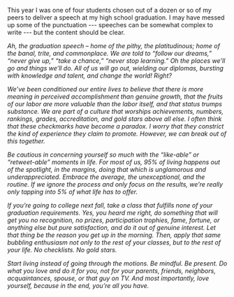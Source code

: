 ﻿This year I was one of four students chosen out of a dozen or so of my peers to deliver a speech at my high school graduation. I may have messed up some of the punctuation --- speeches can be somewhat complex to write --- but the content should be clear.

*Ah, the graduation speech – home of the pithy, the platitudinous; home of the banal, trite, and commonplace. We are told to “follow our dreams,” “never give up,” “take a chance,” “never stop learning.” Oh the places we’ll go and things we’ll do. All of us will go out, wielding our diplomas, bursting with knowledge and talent, and change the world! Right?*

*We’ve been conditioned our entire lives to believe that there is more meaning in perceived accomplishment than genuine growth, that the fruits of our labor are more valuable than the labor itself, and that status trumps substance. We are part of a culture that worships achievements, numbers, rankings, grades, accreditation, and gold stars above all else. I often think that these checkmarks have become a paradox. I worry that they constrict the kind of experience they claim to promote. However, we can break out of this together.*
 
*Be cautious in concerning yourself so much with the “like-able” or “retweet-able” moments in life. For most of us, 95% of living happens out of the spotlight, in the margins, doing that which is unglamorous and underappreciated. Embrace the average, the unexceptional, and the routine. If we ignore the process and only focus on the results, we’re really only tapping into 5% of what life has to offer.*

*If you’re going to college next fall, take a class that fulfills none of your graduation requirements. Yes, you heard me right, do something that will get you no recognition, no prizes, participation trophies, fame, fortune, or anything else but pure satisfaction, and do it out of genuine interest. Let that thing be the reason you get up in the morning. Then, apply that same bubbling enthusiasm not only to the rest of your classes, but to the rest of your life. No checklists. No gold stars.*

*Start living instead of going through the motions. Be mindful. Be present. Do what you love and do it for you, not for your parents, friends, neighbors, acquaintances, spouse, or that guy on TV. And most importantly, love yourself, because in the end, you’re all you have.*
